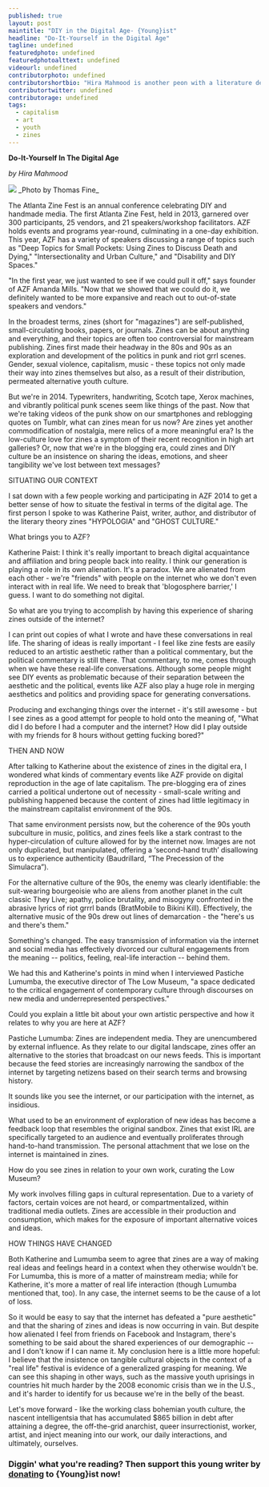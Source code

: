 ```yaml
---
published: true
layout: post
maintitle: "DIY in the Digital Age- {Young}ist"
headline: "Do-It-Yourself in the Digital Age"
tagline: undefined
featuredphoto: undefined
featuredphotoalttext: undefined
videourl: undefined
contributorphoto: undefined
contributorshortbio: "Hira Mahmood is another peon with a literature degree, now pursuing an M.A. in Women's, Gender, and Sexuality Studies in Atlanta, GA. Her humble writing background includes publications in Atlanta arts magazine BURNAWAY, Electronic Intifada, and the murky corners of the internet. She has lived in many places and as a product of the diaspora reluctantly recognizes her displacement via colonization. When she is not tutoring, working with Youngist, or organizing, she enjoys analyzing the crumbling of higher education, diaspora and migration, and subversive art in the age of late capitalism. For her >140 character poetics, follow her @HiraMahmood5."
contributortwitter: undefined
contributorage: undefined
tags: 
  - capitalism
  - art
  - youth
  - zines
---
```


**Do-It-Yourself In The Digital Age**

_by Hira Mahmood_

<img src="http://37.media.tumblr.com/b5e863f8ad2a547db476fc67ab32b994/tumblr_n7aqfaDF6u1rq2ndso1_1280.jpg"/>
_Photo by Thomas Fine_

The Atlanta Zine Fest is an annual conference celebrating DIY and handmade media. The first Atlanta Zine Fest,  held in 2013, garnered over 300 participants, 25 vendors, and 21 speakers/workshop facilitators. AZF holds events and programs year-round, culminating in a one-day exhibition. This year, AZF has a variety of speakers discussing a range of topics such as "Deep Topics for Small Pockets: Using Zines to Discuss Death and Dying," "Intersectionality and Urban Culture," and "Disability and DIY Spaces." 

"In the first year, we just wanted to see if we could pull it off," says founder of AZF Amanda Mills. "Now that we showed that we could do it, we definitely wanted to be more expansive and reach out to out-of-state speakers and vendors."

In the broadest terms, zines (short for "magazines") are self-published, small-circulating books, papers, or journals. Zines can be about anything and everything, and their topics are often too controversial for mainstream publishing. Zines first made their headway in the 80s and 90s as an exploration and development of the politics in punk and riot grrl scenes. Gender, sexual violence, capitalism, music - these topics not only made their way into zines themselves but also, as a result of their distribution, permeated alternative youth culture.

But we're in 2014. Typewriters, handwriting, Scotch tape, Xerox machines, and vibrantly political punk scenes seem like things of the past. Now that we're taking videos of the punk show on our smartphones and reblogging quotes on Tumblr, what can zines mean for us now? Are zines yet another commodification of nostalgia, mere relics of a more meaningful era? Is the low-culture love for zines a symptom of their recent recognition in high art galleries? Or, now that we're in the blogging era, could zines and DIY culture be an insistence on sharing the ideas, emotions, and sheer tangibility we've lost between text messages?

SITUATING OUR CONTEXT

I sat down with a few people working and participating in AZF 2014 to get a better sense of how to situate the festival in terms of the digital age. The first person I spoke to was Katherine Paist, writer, author, and distributor of the literary theory zines "HYPOLOGIA" and "GHOST CULTURE."

What brings you to AZF?

Katherine Paist: I think it's really important to breach digital acquaintance and affiliation and bring people back into reality. I think our generation is playing a role in its own alienation. It's a paradox. We are alienated from each other - we're "friends" with people on the internet who we don't even interact with in real life.  We need to break that 'blogosphere barrier,' I guess. I want to do something not digital. 

So what are you trying to accomplish by having this experience of sharing zines outside of the internet?

I can print out copies of what I wrote and have these conversations in real life. The sharing of ideas is really important - I feel like zine fests are easily reduced to an artistic aesthetic rather than a political commentary, but the political commentary is still there. That commentary, to me, comes through when we have these real-life conversations. Although some people might see DIY events as problematic because of their separation between the aesthetic and the political, events like AZF also play a huge role in merging aesthetics and politics and providing space for generating conversations. 

Producing and exchanging things over the internet - it's still awesome - but I see zines as a good attempt for people to hold onto the meaning of, "What did I do before I had a computer and the internet? How did I play outside with my friends for 8 hours without getting fucking bored?"

THEN AND NOW

After talking to Katherine about the existence of zines in the digital era, I wondered what kinds of commentary events like AZF provide on digital reproduction in the age of late capitalism. 
The pre-blogging era of zines carried a political undertone out of necessity - small-scale writing and publishing happened because the content of zines had little legitimacy in the mainstream capitalist environment of the 90s.

That same environment persists now, but the coherence of the 90s youth subculture in music, politics, and zines feels like a stark contrast to the hyper-circulation of culture allowed for by the internet now. Images are not only duplicated, but manipulated, offering a ‘second-hand truth’ disallowing us to experience authenticity (Baudrillard, “The Precession of the Simulacra”).

For the alternative culture of the 90s, the enemy was clearly identifiable: the suit-wearing bourgeoisie who are aliens from another planet in the cult classic They Live; apathy, police brutality, and misogyny confronted in the abrasive lyrics of riot grrrl bands (BratMobile to Bikini Kill). Effectively, the alternative music of the 90s drew out lines of demarcation - the "here's us and there's them."

Something's changed. The easy transmission of information via the internet and social media has effectively divorced our cultural engagements from the meaning -- politics, feeling, real-life interaction -- behind them.

We had this and Katherine's points in mind when I interviewed Pastiche Lumumba, the executive director of The Low Museum, "a space dedicated to the critical engagement of contemporary culture through discourses on new media and underrepresented perspectives."

Could you explain a little bit about your own artistic perspective and how it relates to why you are here at AZF?

Pastiche Lumumba: Zines are independent media. They are unencumbered by external influence. As they relate to our digital landscape, zines offer an alternative to the stories that broadcast on our news feeds. This is important because the feed stories are increasingly narrowing the sandbox of the internet by targeting netizens based on their search terms and browsing history.

It sounds like you see the internet, or our participation with the internet, as insidious.

What used to be an environment of exploration of new ideas has become a feedback loop that resembles the original sandbox. Zines that exist IRL are specifically targeted to an audience and eventually proliferates through hand-to-hand transmission. The personal attachment that we lose on the internet is maintained in zines.
 
How do you see zines in relation to your own work, curating the Low Museum?

My work involves filling gaps in cultural representation. Due to a variety of factors, certain voices are not heard, or compartmentalized, within traditional media outlets. Zines are accessible in their production and consumption, which makes for the exposure of important alternative voices and ideas.

HOW THINGS HAVE CHANGED

Both Katherine and Lumumba seem to agree that zines are a way of making real ideas and feelings heard in a context when they otherwise wouldn't be. For Lumumba, this is more of a matter of mainstream media; while for Katherine, it's more a matter of real life interaction (though Lumumba mentioned that, too). In any case, the internet seems to be the cause of a lot of loss.

So it would be easy to say that the internet has defeated a "pure aesthetic" and that the sharing of zines and ideas is now occurring in vain. But despite how alienated I feel from friends on Facebook and Instagram, there's something to be said about the shared experiences of our demographic -- and I don't know if I can name it. My conclusion here is a little more hopeful: I believe that the insistence on tangible cultural objects in the context of a "real life" festival is evidence of a generalized grasping for meaning. We can see this shaping in other ways, such as the massive youth uprisings in countries hit much harder by the 2008 economic crisis than we in the U.S., and it's harder to identify for us because we're in the belly of the beast.  

Let's move forward - like the working class bohemian youth culture, the nascent intelligentsia that has accumulated $865 billion in debt after attaining a degree, the off-the-grid anarchist, queer insurrectionist, worker, artist, and inject meaning into our work, our daily interactions, and ultimately, ourselves. 

<h3 class='donate-blurb'> Diggin' what you're reading? Then support this young writer by <a href='{{site.baseurl}}/donate'>donating</a> to {Young}ist now!</h3>
